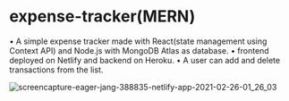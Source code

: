 # expense-tracker(MERN)


• A simple expense tracker made with React(state management using Context API) and Node.js with MongoDB Atlas as database.
• frontend deployed on Netlify and backend on Heroku.
• A user can add and delete transactions from the list.



![screencapture-eager-jang-388835-netlify-app-2021-02-26-01_26_03](https://user-images.githubusercontent.com/64744858/109209493-9ebd2c00-77d1-11eb-8c65-c550e4ad5416.png)

